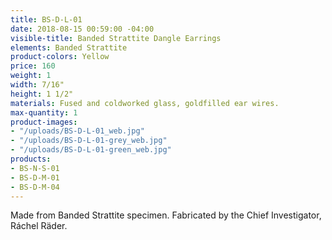 ```yaml
---
title: BS-D-L-01
date: 2018-08-15 00:59:00 -04:00
visible-title: Banded Strattite Dangle Earrings
elements: Banded Strattite
product-colors: Yellow
price: 160
weight: 1
width: 7/16"
height: 1 1/2"
materials: Fused and coldworked glass, goldfilled ear wires.
max-quantity: 1
product-images:
- "/uploads/BS-D-L-01_web.jpg"
- "/uploads/BS-D-L-01-grey_web.jpg"
- "/uploads/BS-D-L-01-green_web.jpg"
products:
- BS-N-S-01
- BS-D-M-01
- BS-D-M-04
---
```


Made from Banded Strattite specimen. Fabricated by the Chief Investigator, Ráchel Räder.